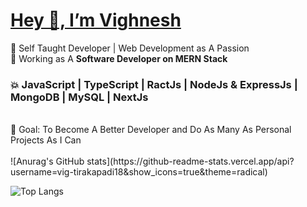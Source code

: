 <h1><u>Hey 👋, I’m Vighnesh</u></h1>
🌈 Self Taught Developer | Web Development as A Passion <br>
🌟 Working as A <b>Software Developer on MERN Stack</b> <br>
<h3>💥 JavaScript | TypeScript | RactJs | NodeJs & ExpressJs | MongoDB | MySQL | NextJs</h3> <br>
🎯 Goal: To Become A Better Developer and Do As Many As Personal Projects As I Can
<br><br>
![Anurag's GitHub stats](https://github-readme-stats.vercel.app/api?username=vig-tirakapadi18&show_icons=true&theme=radical)
<br>

![Top Langs](https://github-readme-stats.vercel.app/api/top-langs/?username=vig-tirakapadi18&layout=compact&theme=radical)
